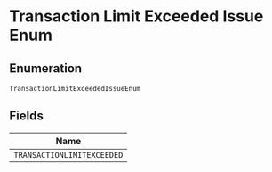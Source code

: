 
# Transaction Limit Exceeded Issue Enum

## Enumeration

`TransactionLimitExceededIssueEnum`

## Fields

| Name |
|  --- |
| `TRANSACTIONLIMITEXCEEDED` |

